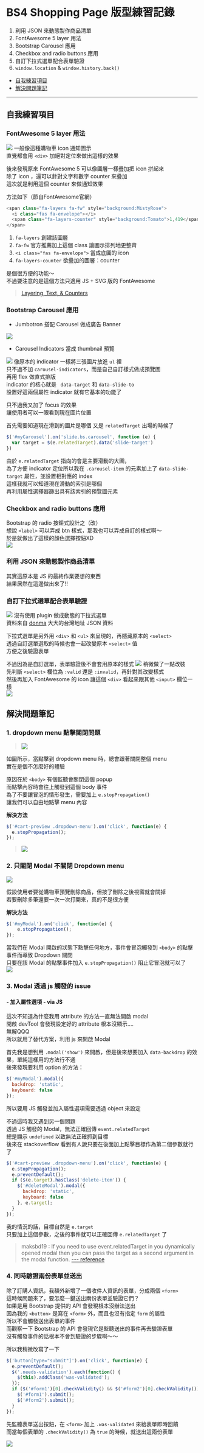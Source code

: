 # BS4 Shopping Page 版型練習記錄

1. 利用 JSON 來動態製作商品清單
2. FontAwesome 5 layer 用法
3. Bootstrap Carousel 應用
4. Checkbox and radio buttons 應用
5. 自訂下拉式選單配合表單驗證
6. `window.location` & `window.history.back()`

* [自我練習項目](#自我練習項目)
* [解決問題筆記](#解決問題筆記)
---

## 自我練習項目
### FontAwesome 5 layer 用法
![](https://i.imgur.com/pcARQLM.png)
一般像這種購物車 icon 通知圖示    
直覺都會用 `<div>` 加絕對定位來做出這樣的效果    
    
後來發現原來 FontAwesome 5 可以像圖層一樣疊加把 icon 拼起來    
除了 icon ，還可以針對文字和數字 counter 來疊加    
這次就是利用這個 counter 來做通知效果    
    
方法如下（節自FontAwesome官網）    
```javascript
<span class="fa-layers fa-fw" style="background:MistyRose">
  <i class="fas fa-envelope"></i>
  <span class="fa-layers-counter" style="background:Tomato">1,419</span>
</span>
```
1. `fa-layers` 創建該圖層
2. `fa-fw` 官方推薦加上這個 class 讓圖示排列地更整齊
3. `<i class="fas fa-envelope">` 當成底圖的 icon
4. `fa-layers-counter` 欲疊加的圖層：counter

是個很方便的功能～    
不過要注意的是這個方法只適用 JS + SVG 版的 FontAwesome    
> [Layering, Text, & Counters](https://fontawesome.com/how-to-use/on-the-web/styling/layering)

### Bootstrap Carousel 應用

* Jumbotron 搭配 Carousel 做成廣告 Banner

![](https://i.imgur.com/is81lXu.jpg)

* Carousel Indicators 當成 thumbnail 預覽

![](https://i.imgur.com/WIFDZtR.gif)
像原本的 indicator 一樣將三張圖片放進 `ul` 裡    
只不過不加 `carousel-indicators`，而是自己自訂樣式做成預覽圖    
再用 flex 做直式排版    
indicator 的核心就是 ` data-target` 和 `data-slide-to`    
設置好這兩個屬性 indicator 就有它基本的功能了    
        
只不過我又加了 focus 的效果    
讓使用者可以一眼看到現在圖片位置    

首先需要知道現在滑到的圖片是哪個
又是 `relatedTarget` 出場的時候了
```javascript
$('#myCarousel').on('slide.bs.carousel', function (e) {
  var target = $(e.relatedTarget).data('slide-target')
})
```
由於 `e.relatedTarget` 指向的會是主要滑動的大圖，    
為了方便 indicator 定位所以我在 `.carousel-item` 的元素加上了 `data-slide-target` 屬性，並設置相對應的 index    
這樣我就可以知道現在滑動的索引是哪個    
再利用屬性選擇器篩出具有該索引的預覽圖元素   
    
        
### Checkbox and radio buttons 應用
Bootstrap 的 radio 按鈕式設計之（改）    
想說 `<label>` 可以弄成 btn 樣式，那我也可以弄成自訂的樣式啊～    
於是就做出了這樣的顏色選擇按鈕XD    
![](https://i.imgur.com/RVN2NBa.gif)
        
        
### 利用 JSON 來動態製作商品清單
其實這原本是 JS 的最終作業要想的東西    
結果居然在這邊做出來了!!    

### 自訂下拉式選單配合表單驗證
![](https://i.imgur.com/gi9u2g5.gif)
沒有使用 plugin 做成動態的下拉式選單    
資料來自 [donma](https://github.com/donma/TaiwanAddressCityAreaRoadChineseEnglishJSON?fbclid=IwAR0WL-DTcKTNDsW61f0Uh8FAqWukgrODxntCcXTfFSk-2yYXzSxvXaseV8s) 大大的台灣地址 JSON 資料    
    
下拉式選單是另外用 `<div>` 和 `<ul>` 來呈現的，再隱藏原本的 `<select>`    
透過自訂選單選取的時候也會一起改變原本 `<select>` 值    
方便之後驗證表單    

不過因為是自訂選單，表單驗證後不會套用原本的樣式
![](https://i.imgur.com/5ANgJfy.png)
稍微做了一點改裝    
先判斷 `<select>` 欄位為 `:valid` 還是 `:invalid`，再針對其改變樣式    
然後再加入 FontAwesome 的 icon 讓這個 `<div>` 看起來跟其他 `<input>` 欄位一樣    
![](https://i.imgur.com/MXWubxo.png)




## 解決問題筆記
### 1. dropdown menu 點擊關閉問題
> ![](https://i.imgur.com/jLTaMdc.gif)

如圖所示，當點擊到 dropdown menu 時，總會跟著關閉整個 menu    
實在是個不怎麼好的體驗    
        
原因在於 `<body>` 有個監聽會關閉這個 popup    
而點擊內容時會往上觸發到這個 body 事件    
為了不要讓冒泡的情形發生，需要加上 `e.stopPropagation()`    
讓我們可以自由地點擊 menu 內容

**解決方法**
```javascript
$('#cart-preview .dropdown-menu').on('click', function(e) {
  e.stopPropagation();
});
```

> ![](https://i.imgur.com/RlnjLiP.gif)

### 2. 只關閉 Modal 不關閉 Dropdown menu
![](https://i.imgur.com/DaN1T0Y.gif)
        
假設使用者要從購物車預覽刪除商品，但按了刪除之後視窗就會關掉    
若要刪除多筆還要一次一次打開來，真的不是很方便    

**解決方法**
```javascript
$('#myModal').on('click', function(e) {
    e.stopPropagation();
});
```
當我們在 Modal 開啟的狀態下點擊任何地方，事件會冒泡觸發到 `<body>` 的點擊事件而導致 Dropdown 關閉    
只要在該 Modal 的點擊事件加入 `e.stopPropagation()` 阻止它冒泡就可以了    
![](https://i.imgur.com/V7TeLz3.gif)

    
### 3. Modal 透過 js 觸發的 issue
#### - 加入屬性選項 - via JS
這次不知道為什麼我用 attribute 的方法一直無法開啟 modal    
開啟 devTool 會發現設定好的 attribute 根本沒顯示....    
無解QQQ    
所以就用了替代方案，利用 js 來開啟 Modal    

首先我是想到用 `.modal('show')` 來開啟，但是後來想要加入 `data-backdrop` 的效果，單純這樣用的方法行不通    
後來發現要利用 option 的方法：    
```javascript
$('#myModal').modal({
  backdrop: 'static',
  keyboard: false
});
```
所以要用 JS 觸發並加入屬性選項需要透過 object 來設定    
        
不過這時我又遇到另一個問題    
透過 JS 觸發的 Modal，無法正確回傳 `event.relatedTarget`    
總是顯示 `undefined` 以致無法正確抓到目標    
後來在 stackoverflow 看到有人說只要在後面加上點擊目標作為第二個參數就行了    
```javascript
$('#cart-preview .dropdown-menu').on('click', function(e) {
  e.stopPropagation();
  e.preventDefault();
  if ($(e.target).hasClass('delete-item')) {
    $('#deleteModal').modal({
      backdrop: 'static',
      keyboard: false
    }, e.target);
  }
});
```
我的情況的話，目標自然是 `e.target`    
只要加上這個參數，之後的事件就可以正確回傳 `e.relatedTarget` 了    

> maksbd19 : If you need to use event.relatedTarget in you dynamically opened modal then you can pass the target as a second argument in the modal function.
> [--- reference](https://stackoverflow.com/questions/26187370/bootstrap-modal-relatedtarget-is-undefined/43038439#43038439?newreg=d7e64022f19241778a630e9da2b1c1f7)

### 4. 同時驗證兩份表單並送出

除了訂購人資訊，我額外新增了一個收件人資訊的表單，分成兩個 `<form>`    
這時候問題來了，要怎麼一鍵送出兩份表單並驗證它們？    
如果是用 Bootstrap 提供的 API 會發現根本沒辦法送出    
因為我的 `<button>` 是寫在 `<form>` 外，而且也沒有指定 `form` 的屬性   
所以不會觸發送出表單的事件    
而觀察一下 Bootstrap 的 API 會發現它是監聽送出的事件再去驗證表單    
沒有觸發事件的話根本不會到驗證的步驟啊～～    

所以我稍微改寫了一下    
```javascript
$('button[type="submit"]').on('click', function(e) {
  e.preventDefault();
  $('.needs-validation').each(function() {
    $(this).addClass('was-validated');
  });
  if ($('#form1')[0].checkValidity() && $('#form2')[0].checkValidity()) {
    $('#form1').submit();
    $('#form2').submit();
  }
});
```
先監聽表單送出按鈕，在 `<form>` 加上 `.was-validated` 來給表單即時回饋    
而當每個表單的 `.checkValidity()` 為 `true` 的時候，就送出這兩份表單

![](https://i.imgur.com/aHPJ1EX.gif)
